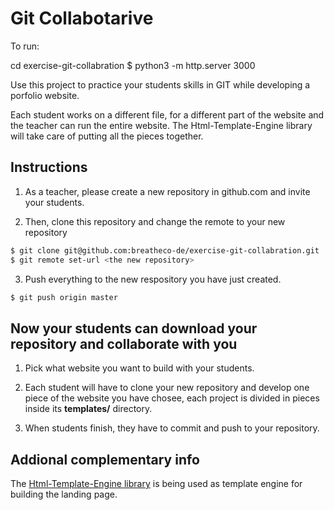 # Git Collabotarive

To run:

cd exercise-git-collabration
$ python3 -m http.server 3000

Use this project to practice your students skills in GIT while developing a porfolio website.

Each student works on a different file, for a different part of the website and the teacher can run the entire website. The Html-Template-Engine library will take care of putting all the pieces together.

## Instructions

1. As a teacher, please create a new repository in github.com and invite your students.

2. Then, clone this repository and change the remote to your new repository
```sh
$ git clone git@github.com:breatheco-de/exercise-git-collabration.git
$ git remote set-url <the new repository>
```
3. Push everything to the new respository you have just created.
```sh
$ git push origin master
```

## Now your students can download your repository and collaborate with you

1. Pick what website you want to build with your students.

2. Each student will have to clone your new repository and develop one piece of the website you have chosee, each project is divided in pieces inside its **templates/** directory.

3. When students finish, they have to commit and push to your repository.


## Addional complementary info

The [Html-Template-Engine library](https://github.com/alesanchezr/html-template-engine) is being used as template engine for building the landing page.

